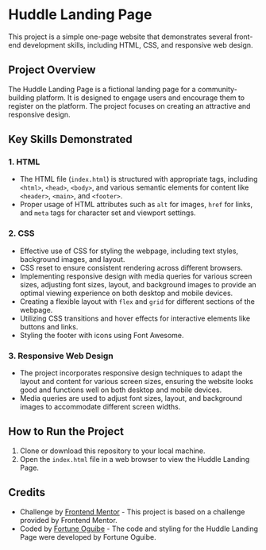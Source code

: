 # Huddle Landing Page

This project is a simple one-page website that demonstrates several front-end development skills, including HTML, CSS, and responsive web design.

## Project Overview

The Huddle Landing Page is a fictional landing page for a community-building platform. It is designed to engage users and encourage them to register on the platform. The project focuses on creating an attractive and responsive design.

## Key Skills Demonstrated

### 1. HTML
- The HTML file (`index.html`) is structured with appropriate tags, including `<html>`, `<head>`, `<body>`, and various semantic elements for content like `<header>`, `<main>`, and `<footer>`.
- Proper usage of HTML attributes such as `alt` for images, `href` for links, and `meta` tags for character set and viewport settings.

### 2. CSS
- Effective use of CSS for styling the webpage, including text styles, background images, and layout.
- CSS reset to ensure consistent rendering across different browsers.
- Implementing responsive design with media queries for various screen sizes, adjusting font sizes, layout, and background images to provide an optimal viewing experience on both desktop and mobile devices.
- Creating a flexible layout with `flex` and `grid` for different sections of the webpage.
- Utilizing CSS transitions and hover effects for interactive elements like buttons and links.
- Styling the footer with icons using Font Awesome.

### 3. Responsive Web Design
- The project incorporates responsive design techniques to adapt the layout and content for various screen sizes, ensuring the website looks good and functions well on both desktop and mobile devices.
- Media queries are used to adjust font sizes, layout, and background images to accommodate different screen widths.

## How to Run the Project

1. Clone or download this repository to your local machine.
2. Open the `index.html` file in a web browser to view the Huddle Landing Page.

## Credits

- Challenge by [Frontend Mentor](frontendmentor.io) - This project is based on a challenge provided by Frontend Mentor.
- Coded by [Fortune Oguibe](https://github.com/foguibe) - The code and styling for the Huddle Landing Page were developed by Fortune Oguibe.
